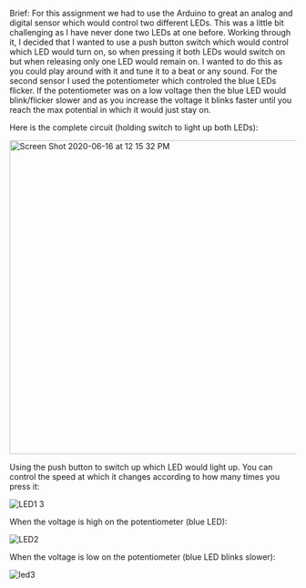 Brief: For this assignment we had to use the Arduino to great an analog and digital sensor which would control two different LEDs. This was a little bit challenging as I have never done two LEDs at one before. Working through it, I decided that I wanted to use a push button switch which would control which LED would turn on, so when pressing it both LEDs would switch on but when releasing only one LED would remain on. I wanted to do this as you could play around with it and tune it to a beat or any sound. For the second sensor I used the potentiometer which controled the blue LEDs flicker. If the potentiometer was on a low voltage then the blue LED would blink/flicker slower and as you increase the voltage it blinks faster until you reach the max potential in which it would just stay on.

Here is the complete circuit (holding switch to light up both LEDs):

<img width="552" alt="Screen Shot 2020-06-16 at 12 15 32 PM" src="https://user-images.githubusercontent.com/66205383/84749498-1abc6e80-afcb-11ea-893b-a9e4e45f868c.png">


Using the push button to switch up which LED would light up. You can control the speed at which it changes according to how many times you press it:

![LED1 3](https://user-images.githubusercontent.com/66205383/84751119-3d4f8700-afcd-11ea-8a91-7f41223a1b56.gif)


When the voltage is high on the potentiometer (blue LED):

![LED2](https://user-images.githubusercontent.com/66205383/84750309-29efec00-afcc-11ea-9816-6925aae3f8d9.gif)


When the voltage is low on the potentiometer (blue LED blinks slower):


![led3](https://user-images.githubusercontent.com/66205383/84750876-ec3f9300-afcc-11ea-88c3-27e012ccb5b4.gif)





